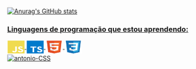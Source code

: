 <div>
  <a href="https://github.com/antoniocristovam">
<div>
<div style="display: inline_block"><br>

![Anurag's GitHub stats](https://github-readme-stats.vercel.app/api?username=antoniocristovam&theme=gotham&show_icons=true)
 
  ### Linguagens de programação que estou aprendendo:
  <img align="center" alt="antonio-Js" height="30" width="40" src="https://raw.githubusercontent.com/devicons/devicon/master/icons/javascript/javascript-plain.svg">

  <img align="center" alt="antonio-Ts" height="30" width="40" src="https://raw.githubusercontent.com/devicons/devicon/master/icons/typescript/typescript-plain.svg">

  <img align="center" alt="antonio-HTML" height="30" width="40" src="https://raw.githubusercontent.com/devicons/devicon/master/icons/html5/html5-original.svg">

  <img align="center" alt="antonio-CSS" height="30" width="40" src="https://raw.githubusercontent.com/devicons/devicon/master/icons/css3/css3-original.svg">

</div>
  
  <img align="center" alt="antonio-CSS" src="https://i.pinimg.com/originals/e5/93/ab/e593ab0589d5f1b389e4dfbcce2bce20.gif">

